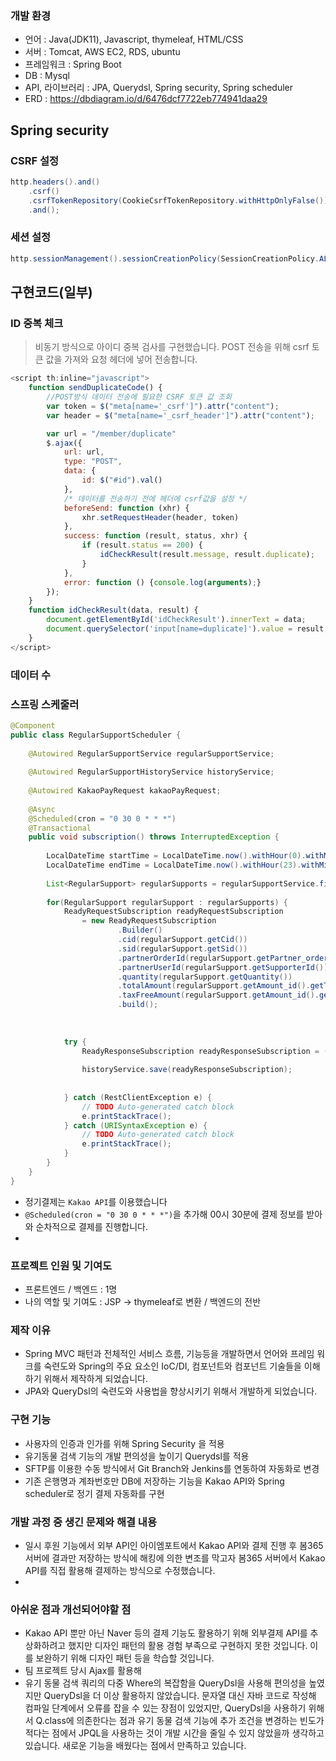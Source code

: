 ### 개발 환경
- 언어 : Java(JDK11), Javascript, thymeleaf, HTML/CSS
- 서버 : Tomcat, AWS EC2, RDS, ubuntu
- 프레임워크 : Spring Boot
- DB : Mysql
- API, 라이브러리 : JPA, Querydsl, Spring security, Spring scheduler
- ERD : https://dbdiagram.io/d/6476dcf7722eb774941daa29
## Spring security

### CSRF 설정
```JAVA
http.headers().and()
	.csrf()
	.csrfTokenRepository(CookieCsrfTokenRepository.withHttpOnlyFalse())
	.and();
```

### 세션 설정 
```JAVA
http.sessionManagement().sessionCreationPolicy(SessionCreationPolicy.ALWAYS);
```

## 구현코드(일부)

### ID 중복 체크 
> 비동기 방식으로 아이디 중복 검사를 구현했습니다. POST 전송을 위해 csrf 토큰 값을 가져와 요청 헤더에 넣어 전송합니다. 
```javascript
<script th:inline="javascript">
	function sendDuplicateCode() {
		//POST방식 데이터 전송에 필요한 CSRF 토큰 값 조회
		var token = $("meta[name='_csrf']").attr("content");
		var header = $("meta[name='_csrf_header']").attr("content");

		var url = "/member/duplicate"
		$.ajax({
			url: url,
			type: "POST",
			data: {
				id: $("#id").val()
			},
			/* 데이터를 전송하기 전에 헤더에 csrf값을 설정 */
			beforeSend: function (xhr) {
				xhr.setRequestHeader(header, token)
			},
			success: function (result, status, xhr) {
				if (result.status == 200) {
					idCheckResult(result.message, result.duplicate);
				}
			},
			error: function () {console.log(arguments);}
		});
	}
	function idCheckResult(data, result) {
		document.getElementById('idCheckResult').innerText = data;
		document.querySelector('input[name=duplicate]').value = result;
	}
</script>
```


### 데이터 수

### 스프링 스케줄러
```JAVA
@Component
public class RegularSupportScheduler {
	
	@Autowired RegularSupportService regularSupportService;
	
	@Autowired RegularSupportHistoryService historyService;
	
	@Autowired KakaoPayRequest kakaoPayRequest;
	
	@Async
	@Scheduled(cron = "0 30 0 * * *")
	@Transactional
	public void subscription() throws InterruptedException {
		
		LocalDateTime startTime = LocalDateTime.now().withHour(0).withMinute(0).withSecond(0);
		LocalDateTime endTime = LocalDateTime.now().withHour(23).withMinute(59).withSecond(59);
		
		List<RegularSupport> regularSupports = regularSupportService.findByNextAtBetween(startTime, endTime);
		
		for(RegularSupport regularSupport : regularSupports) {
			ReadyRequestSubscription readyRequestSubscription 
				= new ReadyRequestSubscription
						.Builder()
						.cid(regularSupport.getCid())
						.sid(regularSupport.getSid())
						.partnerOrderId(regularSupport.getPartner_order_id())
						.partnerUserId(regularSupport.getSupporterId())
						.quantity(regularSupport.getQuantity())
						.totalAmount(regularSupport.getAmount_id().getTotal())
						.taxFreeAmount(regularSupport.getAmount_id().getTax_free())
						.build();
			
			
			
			try {
				ReadyResponseSubscription readyResponseSubscription = (ReadyResponseSubscription) kakaoPayRequest.payReady(new URI("https://kapi.kakao.com/v1/payment/subscription"), readyRequestSubscription, new ReadyResponseSubscription());
				
				historyService.save(readyResponseSubscription);
				
			
			} catch (RestClientException e) {
				// TODO Auto-generated catch block
				e.printStackTrace();
			} catch (URISyntaxException e) {
				// TODO Auto-generated catch block
				e.printStackTrace();
			}
		}
	}
}
```
- 정기결제는 `Kakao API`를 이용했습니다
- `@Scheduled(cron = "0 30 0 * * *")`을 추가해 00시 30분에 결제 정보를 받아와 순차적으로 결제를 진행합니다.
- 





### 프로젝트 인원 및 기여도

- 프론트엔드 / 백엔드 : 1명
- 나의 역할 및 기여도 : JSP -> thymeleaf로 변환 / 백엔드의 전반

### 제작 이유 

- Spring MVC 패턴과 전체적인 서비스 흐름, 기능등을 개발하면서 언어와 프레임 워크를 숙련도와 
Spring의 주요 요소인 IoC/DI, 컴포넌트와 컴포넌트 기술들을 이해하기 위해서 제작하게 되었습니다.
- JPA와 QueryDsl의 숙련도와 사용법을 향상시키기 위해서 개발하게 되었습니다.

### 구현 기능  
- 사용자의 인증과 인가를 위해 Spring Security 을 적용
- 유기동물 검색 기능의 개발 편의성을 높이기 Querydsl를 적용
- SFTP를 이용한 수동 방식에서 Git Branch와 Jenkins를 연동하여 자동화로 변경
- 기존 은행명과 계좌번호만 DB에 저장하는 기능을 Kakao API와 Spring scheduler로 정기 결제 자동화를 구현
 

### 개발 과정 중 생긴 문제와 해결 내용
- 일시 후원 기능에서 외부 API인 아이엠포트에서 Kakao API와 결제 진행 후 봄365 서버에 결과만 저장하는 방식에 해킹에 의한 변조를 막고자 
봄365 서버에서 Kakao API를 직접 활용해 결제하는 방식으로 수정했습니다. 
- 

### 아쉬운 점과 개선되어야할 점
- Kakao API 뿐만 아닌 Naver 등의 결제 기능도 활용하기 위해 외부결제 API를 추상화하려고 했지만 디자인 패턴의 활용 경험 부족으로 
 구현하지 못한 것입니다. 이를 보완하기 위해 디자인 패턴 등을 학습할 것입니다. 
- 팀 프로젝트 당시 Ajax를 활용해 
- 유기 동물 검색 쿼리의 다중 Where의 복잡함을 QueryDsl을 사용해 편의성을 높였지만 QueryDsl을 더 이상 활용하지 않았습니다.
문자열 대신 자바 코드로 작성해 컴파일 단계에서 오류를 잡을 수 있는 장점이 있었지만, QueryDsl을 사용하기 위해서 Q.class에 의존한다는 점과 
유기 동물 검색 기능에 추가 조건을 변경하는 빈도가 적다는 점에서 JPQL을 사용하는 것이 개발 시간을 줄일 수 있지 않았을까 생각하고 있습니다. 
새로운 기능을 배웠다는 점에서 만족하고 있습니다. 

